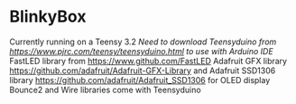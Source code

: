 # BlinkyBox
Currently running on a Teensy 3.2
*Need to download Teensyduino from https://www.pjrc.com/teensy/teensyduino.html to use with Arduino IDE*
FastLED library from https://www.github.com/FastLED
Adafruit GFX library https://github.com/adafruit/Adafruit-GFX-Library
  and Adafruit SSD1306 library https://github.com/adafruit/Adafruit_SSD1306 for OLED display
Bounce2 and Wire libraries come with Teensyduino
